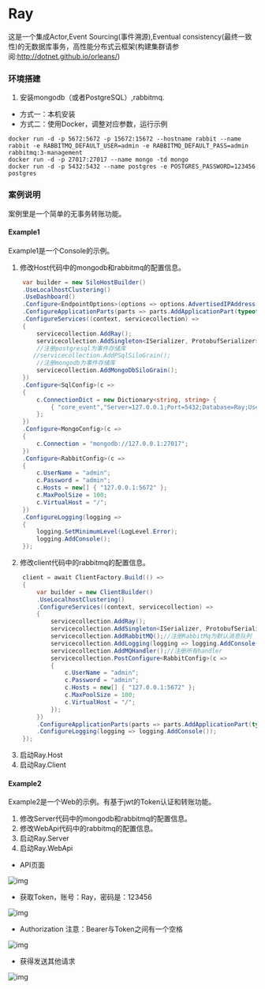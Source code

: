 # Ray
这是一个集成Actor,Event Sourcing(事件溯源),Eventual consistency(最终一致性)的无数据库事务，高性能分布式云框架(构建集群请参阅:http://dotnet.github.io/orleans/) 

### 环境搭建
1. 安装mongodb（或者PostgreSQL）,rabbitmq.
- 方式一：本机安装
- 方式二：使用Docker，调整对应参数，运行示例
```
docker run -d -p 5672:5672 -p 15672:15672 --hostname rabbit --name rabbit -e RABBITMQ_DEFAULT_USER=admin -e RABBITMQ_DEFAULT_PASS=admin  rabbitmq:3-management
docker run -d -p 27017:27017 --name mongo -td mongo 
docker run -d -p 5432:5432 --name postgres -e POSTGRES_PASSWORD=123456  postgres
```
### 案例说明

案例里是一个简单的无事务转账功能。

#### Example1

Example1是一个Console的示例。

1. 修改Host代码中的mongodb和rabbitmq的配置信息。

```csharp
    var builder = new SiloHostBuilder()
    .UseLocalhostClustering()
    .UseDashboard()
    .Configure<EndpointOptions>(options => options.AdvertisedIPAddress = IPAddress.Loopback)
    .ConfigureApplicationParts(parts => parts.AddApplicationPart(typeof(Account).Assembly).WithReferences())
    .ConfigureServices((context, servicecollection) =>
    {
        servicecollection.AddRay();
        servicecollection.AddSingleton<ISerializer, ProtobufSerializer>();//注册序列化组件
        //注册postgresql为事件存储库
       //servicecollection.AddPSqlSiloGrain();
        //注册mongodb为事件存储库
        servicecollection.AddMongoDbSiloGrain();
    })
    .Configure<SqlConfig>(c =>
    {
        c.ConnectionDict = new Dictionary<string, string> {
            { "core_event","Server=127.0.0.1;Port=5432;Database=Ray;User Id=postgres;Password=123456;Pooling=true;MaxPoolSize=20;"}
        };
    })
    .Configure<MongoConfig>(c =>
    {
        c.Connection = "mongodb://127.0.0.1:27017";
    })
    .Configure<RabbitConfig>(c =>
    {
        c.UserName = "admin";
        c.Password = "admin";
        c.Hosts = new[] { "127.0.0.1:5672" };
        c.MaxPoolSize = 100;
        c.VirtualHost = "/";
    })
    .ConfigureLogging(logging =>
    {
        logging.SetMinimumLevel(LogLevel.Error);
        logging.AddConsole();
    });
```

2. 修改client代码中的rabbitmq的配置信息。

```csharp
    client = await ClientFactory.Build(() =>
    {
        var builder = new ClientBuilder()
        .UseLocalhostClustering()
        .ConfigureServices((context, servicecollection) =>
        {
            servicecollection.AddRay();
            servicecollection.AddSingleton<ISerializer, ProtobufSerializer>();//注册序列化组件
            servicecollection.AddRabbitMQ();//注册RabbitMq为默认消息队列
            servicecollection.AddLogging(logging => logging.AddConsole());
            servicecollection.AddMQHandler();//注册所有handler
            servicecollection.PostConfigure<RabbitConfig>(c =>
            {
                c.UserName = "admin";
                c.Password = "admin";
                c.Hosts = new[] { "127.0.0.1:5672" };
                c.MaxPoolSize = 100;
                c.VirtualHost = "/";
            });
        })
        .ConfigureApplicationParts(parts => parts.AddApplicationPart(typeof(IAccount).Assembly).WithReferences())
        .ConfigureLogging(logging => logging.AddConsole());
    });
```

3. 启动Ray.Host
4. 启动Ray.Client

#### Example2

Example2是一个Web的示例。有基于jwt的Token认证和转账功能。
1. 修改Server代码中的mongodb和rabbitmq的配置信息。
2. 修改WebApi代码中的rabbitmq的配置信息。
3. 启动Ray.Server
4. 启动Ray.WebApi

- API页面

![img](https://note.youdao.com/yws/api/personal/file/4EB67A24A90D43EBAD31CBBCA2A2886B?method=download&shareKey=6bba648f418070c7cddca4d7dbf797b9)

- 获取Token，账号：Ray，密码是：123456

![img](https://note.youdao.com/yws/api/personal/file/DD2B982D9AFC40FCA680297975124BFA?method=download&shareKey=f2528c15834e839ee50ebab050065930)

- Authorization
注意：Bearer与Token之间有一个空格

![img](https://note.youdao.com/yws/api/personal/file/936358F9A50B44E584145A6F50055CE7?method=download&shareKey=2f3c0d8b901dc5a40d9dd60d2e4adecf)

- 获得发送其他请求

![img](https://note.youdao.com/yws/api/personal/file/F65368966D124CEF813D481F6DFC2165?method=download&shareKey=c863d05c5c7f88157e343a79e8760257)